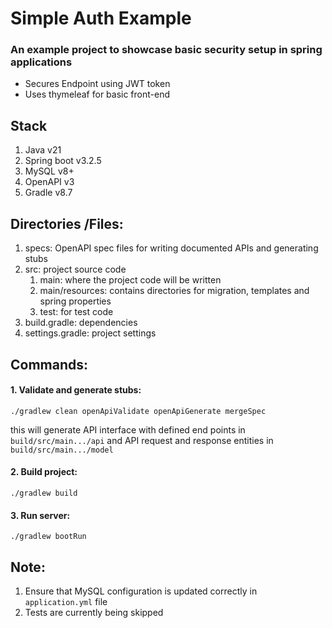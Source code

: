 # Simple Auth Example
### An example project to showcase basic security setup in spring applications
* Secures Endpoint using JWT token 
* Uses thymeleaf for basic front-end

## Stack
1. Java v21
2. Spring boot v3.2.5
3. MySQL v8+
4. OpenAPI v3
5. Gradle v8.7

## Directories /Files:
1. specs: OpenAPI spec files for writing documented APIs and generating stubs
2. src: project source code
   1. main: where the project code will be written
   2. main/resources: contains directories for migration, templates and spring properties
   3. test: for test code
3. build.gradle: dependencies
4. settings.gradle: project settings

## Commands:
#### 1. Validate and generate stubs:
```agsl
./gradlew clean openApiValidate openApiGenerate mergeSpec

```
this will generate API interface with defined end points in `build/src/main.../api` and API request and response entities in `build/src/main.../model`

#### 2. Build project:
``` ./gradlew build ```

#### 3. Run server:
```./gradlew bootRun```

## Note: 
1. Ensure that MySQL configuration is updated correctly in `application.yml` file
2. Tests are currently being skipped

